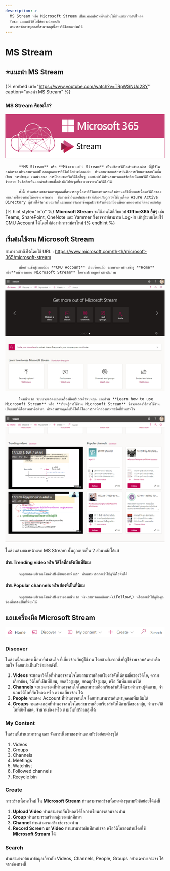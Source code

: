 ```yaml
---
description: >-
  MS Stream หรือ Microsoft Stream เป็นแพลตฟอร์มที่จะช่วยให้ท่านสามารถอัปโหลด
  รับชม และแชร์วิดีโอได้อย่างปลอดภัย
  สามารถจัดการบุคคลที่สามารถดูเนื้อหาวิดีโอของท่านได้
---
```


# MS Stream

## ⭐แนะนำ MS Stream 

{% embed url="https://www.youtube.com/watch?v=TRpWSNUd28Y" caption="แนะนำ MS Stream" %}

### MS Stream คืออะไร?

![](../../.gitbook/assets/image%20%2847%29.png)

          **MS Stream** หรือ **Microsoft Stream** เป็นบริการวิดีโอสำหรับองค์กร ที่ผู้ใช้ในองค์กรของท่านสามารถอัปโหลดดูและแชร์วิดีโอได้อย่างปลอดภัย  ท่านสามารถแชร์การบันทึกการเรียนการสอนในชั้นเรียน การประชุม งานนำเสนอ การฝึกอบรมหรือวิดีโออื่นๆ และยังทำให้ท่านสามารถแชร์ข้อคิดเห็นบนวิดีโอได้อย่างง่ายดาย ในข้อคิดเห็นและคำอธิบายเพื่ออ้างอิงไปยังจุดที่เฉพาะเจาะจงในวิดีโอได้

          ทั้งนี้ ท่านยังสามารถจัดการบุคคลที่สามารถดูเนื้อหาวิดีโอของท่านรวมถึงกำหนดวิธีที่จะแชร์เนื้อหาวิดิโอของท่านภายในองค์กรได้อย่างแพร่หลาย  ซึ่งการเข้าถึงแอปพลิเคชันที่ปลอดภัยถูกเปิดใช้งานโดย Azure Active Directory ผู้นำที่ได้รับการยอมรับในระบบการจัดการข้อมูลประจำตัวเพื่อปกป้องเนื้อหาขององค์กรที่มีความสำคัญ

{% hint style="info" %}
**Microsoft Stream** จะใช้งานได้ดีกับแอป **Office365 อื่นๆ** เช่น Teams, SharePoint, OneNote และ Yammer ซึ่งอาจารย์สามารถ Log-in เข้าสู่ระบบโดยใช้ CMU Account ได้โดยไม่ต้องทำการสมัครใหม่
{% endhint %}

## เริ่มต้นใช้งาน **Microsoft Stream** 

สามารถเข้าถึงได้โดยใช้ URL : [https://www.microsoft.com/th-th/microsoft-365/microsoft-stream ](https://www.microsoft.com/th-th/microsoft-365/microsoft-stream%20)

          เมื่อท่านเข้าสู่ระบบด้วย **CMU Account** เรียบร้อยแล้ว ระบบจะพาท่านเข้าสู่ **Home** หรือ**หน้าแรกของ Microsoft Stream** โดยจะปรากฏหน้าต่างดังภาพ

![&#xE2B;&#xE19;&#xE49;&#xE32;&#xE41;&#xE23;&#xE01;&#xE02;&#xE2D;&#xE07;&#xE23;&#xE30;&#xE1A;&#xE1A; Microsoft Stream](../../.gitbook/assets/image%20%28100%29.png)

          ในหน้าแรก ระบบจะแสดงแถบเครื่องมือบริเวณด้านบนสุด และส่วน **Learn how to use Microsoft Stream** หรือ **เรียนรู้การใช้งาน Microsoft Stream** ซึ่งจะแสดงวิธีการใช้งานเป็นแบบวิดิโอตามหัวข้อต่างๆ ท่านสามารถดูคลิปวิดิโอได้โดยการกดที่กล่องตามหัวข้อที่ท่านสนใจ

![&#xE2B;&#xE19;&#xE49;&#xE32;&#xE41;&#xE23;&#xE01;&#xE02;&#xE2D;&#xE07;&#xE23;&#xE30;&#xE1A;&#xE1A; Microsoft Stream \(&#xE15;&#xE48;&#xE2D;\)](../../.gitbook/assets/image%20%2873%29.png)

ในส่วนล่างของหน้าแรก MS Stream นั้นถูกแบ่งเป็น 2 ส่วนหลักได้แก่

#### ส่วน Trending video หรือ วิดิโอที่กำลังเป็นที่นิยม 

          จะถูกแสดงบริเวณด้านล่างฝั่งซ้ายของหน้าแรก ท่านสามารถกดเข้าไปดูวิดิโอนั้นได้

#### ส่วน Popular channels หรือ ช่องที่เป็นที่นิยม

          จะถูกแสดงบริเวณด้านล่างฝั่งขวาของหน้าแรก ท่านสามารถกดติดตาม\(Follow\) หรือกดเข้าไปดูข้อมูลช่องที่กำลังเป็นที่นิยมได้ 

## แถบเครื่องมือ Microsoft Stream

![](../../.gitbook/assets/image%20%28126%29.png)

### Discover 

ในส่วนนี้จะแสดงเนื้อหาที่น่าสนใจ ที่เกี่ยวข้องกับผู้ใช้งาน โดยอ้างอิงจากสิ่งที่ผู้ใช้งานชอบค้นหาหรือสนใจ โดยแบ่งเป็นหัวข้อย่อยดังนี้

1. **Videos** จะแสดงวิดิโอที่ท่านอาจสนใจโดยสามารถเลือกเรียงลำดับได้ตามชื่อของวิดิโอ, ความเกี่ยวข้อง, วิดิโอที่เป็นที่นิยม, ยอดวิวสูงสุด, ยอดถูกใจสูงสุด, หรือ วันที่เผยแพร่ได้
2. **Channels** จะแสดงช่องที่ท่านอาจสนใจโดยสามารถเลือกเรียงลำดับได้ตามจำนวนผู้ติดตาม, จำนวนวิดิโอที่อัพโหลด หรือ ความเกี่ยวข้อง ได้
3. **People** จะแสดง Account ที่ท่านอาจสนใจ โดยท่านสามารถค้นหาบุคคลเพิ่มเติมได้
4. **Groups** จะแสดงกลุ่มที่ท่านอาจสนใจโดยสามารถเลือกเรียงลำดับได้ตามชื่อของกลุ่ม, จำนวนวิดิโอที่อัพโหลด, จำนวนช่อง หรือ ตามวันที่สร้างกลุ่มได้

### My Content

ในส่วนนี้ท่านสามารถดู และ จัดการเนื้อหาของท่านตามหัวข้อย่อยต่างๆได้

1. Videos 
2. Groups 
3. Channels 
4. Meetings 
5. Watchlist 
6. Followed channels 
7. Recycle bin

### Create

การสร้างเนื้อหาใหม่ ใน **Microsoft Stream** ท่านสามารถสร้างเนื้อหาต่างๆตามหัวข้อย่อยได้ดังนี้

1. **Upload Video** ท่านสามารถอัพโหลดวิดิโอการเรียนการสอนของท่าน
2. **Group** ท่านสามารถสร้างกลุ่มของนักศึกษา
3. **Channel** ท่านสามารถสร้างช่องของท่าน
4. **Record Screen or Video** ท่านสามารถบันทึกหน้าจอ หรือวิดิโอของท่านโดยใช้ **Microsoft Stream** ได้

### Search

ท่านสามารถค้นหาข้อมูลเกี่ยวกับ Videos, Channels, People, Groups อย่างเฉพาะเจาะจง ได้จากช่องทางนี้

